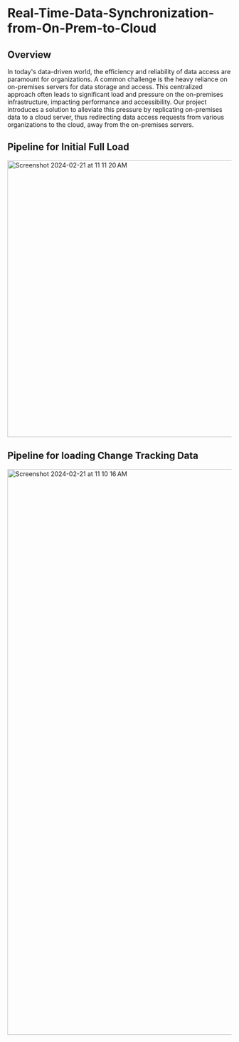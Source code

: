 # Real-Time-Data-Synchronization-from-On-Prem-to-Cloud

## Overview

In today's data-driven world, the efficiency and reliability of data access are paramount for organizations. A common challenge is the heavy reliance on on-premises servers for data storage and access. This centralized approach often leads to significant load and pressure on the on-premises infrastructure, impacting performance and accessibility. Our project introduces a solution to alleviate this pressure by replicating on-premises data to a cloud server, thus redirecting data access requests from various organizations to the cloud, away from the on-premises servers.

## Pipeline for Initial Full Load
<img width="621" alt="Screenshot 2024-02-21 at 11 11 20 AM" src="https://github.com/kavyavuribindi/Real-Time-Data-Synchronization-from-On-Prem-to-Cloud/assets/89411464/2ee9e946-658b-4cac-b03c-141500ef0e4e">


## Pipeline for loading Change Tracking Data
<img width="1270" alt="Screenshot 2024-02-21 at 11 10 16 AM" src="https://github.com/kavyavuribindi/Real-Time-Data-Synchronization-from-On-Prem-to-Cloud/assets/89411464/f8b8c4c8-4c2d-42db-baab-d6ffeb744a11">
